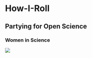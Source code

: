 # How-I-Roll
## Partying for Open Science
### Women in Science

![](https://media.giphy.com/media/rnnINxmNOr17y/giphy.gif)
